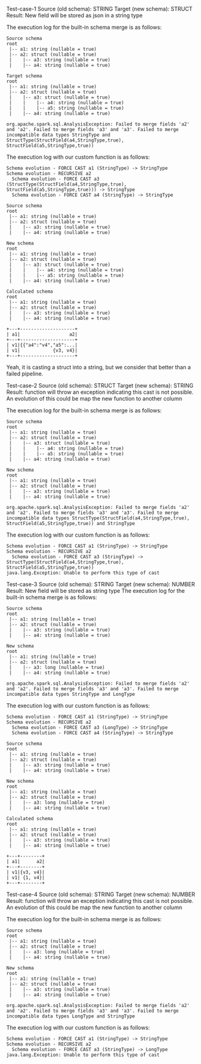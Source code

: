 Test-case-1
Source (old schema): STRING
Target (new schema): STRUCT
Result: New field will be stored as json in a string type

The execution log for the built-in schema merge is as follows:
```
Source schema
root
 |-- a1: string (nullable = true)
 |-- a2: struct (nullable = true)
 |    |-- a3: string (nullable = true)
 |    |-- a4: string (nullable = true)

Target schema
root
 |-- a1: string (nullable = true)
 |-- a2: struct (nullable = true)
 |    |-- a3: struct (nullable = true)
 |    |    |-- a4: string (nullable = true)
 |    |    |-- a5: string (nullable = true)
 |    |-- a4: string (nullable = true)

org.apache.spark.sql.AnalysisException: Failed to merge fields 'a2' and 'a2'. Failed to merge fields 'a3' and 'a3'. Failed to merge incompatible data types StringType and StructType(StructField(a4,StringType,true), StructField(a5,StringType,true))
```

The execution log with our custom function is as follows:
```
Schema evolution - FORCE CAST a1 (StringType) -> StringType
Schema evolution - RECURSIVE a2
  Schema evolution - FORCE CAST a3 (StructType(StructField(a4,StringType,true), StructField(a5,StringType,true))) -> StringType
  Schema evolution - FORCE CAST a4 (StringType) -> StringType
  
Source schema
root
 |-- a1: string (nullable = true)
 |-- a2: struct (nullable = true)
 |    |-- a3: string (nullable = true)
 |    |-- a4: string (nullable = true)

New schema
root
 |-- a1: string (nullable = true)
 |-- a2: struct (nullable = true)
 |    |-- a3: struct (nullable = true)
 |    |    |-- a4: string (nullable = true)
 |    |    |-- a5: string (nullable = true)
 |    |-- a4: string (nullable = true)

Calculated schema
root
 |-- a1: string (nullable = true)
 |-- a2: struct (nullable = true)
 |    |-- a3: string (nullable = true)
 |    |-- a4: string (nullable = true)

+---+--------------------+
| a1|                  a2|
+---+--------------------+
| v1|{{"a4":"v4","a5":...|
| v1|            {v3, v4}|
+---+--------------------+
```

Yeah, it is casting a struct into a string, but we consider that better than a failed pipeline.

Test-case-2
Source (old schema): STRUCT
Target (new schema): STRING
Result: function will throw an exception indicating this cast is not possible. An evolution of this could be map the new function to another column

The execution log for the built-in schema merge is as follows:
```
Source schema
root
 |-- a1: string (nullable = true)
 |-- a2: struct (nullable = true)
 |    |-- a3: struct (nullable = true)
 |    |    |-- a4: string (nullable = true)
 |    |    |-- a5: string (nullable = true)
 |    |-- a4: string (nullable = true)

New schema
root
 |-- a1: string (nullable = true)
 |-- a2: struct (nullable = true)
 |    |-- a3: string (nullable = true)
 |    |-- a4: string (nullable = true)

org.apache.spark.sql.AnalysisException: Failed to merge fields 'a2' and 'a2'. Failed to merge fields 'a3' and 'a3'. Failed to merge incompatible data types StructType(StructField(a4,StringType,true), StructField(a5,StringType,true)) and StringType
```

The execution log with our custom function is as follows:
```
Schema evolution - FORCE CAST a1 (StringType) -> StringType
Schema evolution - RECURSIVE a2
  Schema evolution - FORCE CAST a3 (StringType) -> StructType(StructField(a4,StringType,true), StructField(a5,StringType,true))
java.lang.Exception: Unable to perform this type of cast
```

Test-case-3
Source (old schema): STRING
Target (new schema): NUMBER
Result: New field will be stored as string type
The execution log for the built-in schema merge is as follows:
```
Source schema
root
 |-- a1: string (nullable = true)
 |-- a2: struct (nullable = true)
 |    |-- a3: string (nullable = true)
 |    |-- a4: string (nullable = true)

New schema
root
 |-- a1: string (nullable = true)
 |-- a2: struct (nullable = true)
 |    |-- a3: long (nullable = true)
 |    |-- a4: string (nullable = true)

org.apache.spark.sql.AnalysisException: Failed to merge fields 'a2' and 'a2'. Failed to merge fields 'a3' and 'a3'. Failed to merge incompatible data types StringType and LongType
```

The execution log with our custom function is as follows:
```
Schema evolution - FORCE CAST a1 (StringType) -> StringType
Schema evolution - RECURSIVE a2
  Schema evolution - FORCE CAST a3 (LongType) -> StringType
  Schema evolution - FORCE CAST a4 (StringType) -> StringType

Source schema
root
 |-- a1: string (nullable = true)
 |-- a2: struct (nullable = true)
 |    |-- a3: string (nullable = true)
 |    |-- a4: string (nullable = true)

New schema
root
 |-- a1: string (nullable = true)
 |-- a2: struct (nullable = true)
 |    |-- a3: long (nullable = true)
 |    |-- a4: string (nullable = true)

Calculated schema
root
 |-- a1: string (nullable = true)
 |-- a2: struct (nullable = true)
 |    |-- a3: string (nullable = true)
 |    |-- a4: string (nullable = true)

+---+--------+
| a1|      a2|
+---+--------+
| v1|{v3, v4}|
| v1| {1, v4}|
+---+--------+
```

Test-case-4
Source (old schema): STRING
Target (new schema): NUMBER
Result: function will throw an exception indicating this cast is not possible. An evolution of this could be map the new function to another column

The execution log for the built-in schema merge is as follows:
```
Source schema
root
 |-- a1: string (nullable = true)
 |-- a2: struct (nullable = true)
 |    |-- a3: long (nullable = true)
 |    |-- a4: string (nullable = true)

New schema
root
 |-- a1: string (nullable = true)
 |-- a2: struct (nullable = true)
 |    |-- a3: string (nullable = true)
 |    |-- a4: string (nullable = true)

org.apache.spark.sql.AnalysisException: Failed to merge fields 'a2' and 'a2'. Failed to merge fields 'a3' and 'a3'. Failed to merge incompatible data types LongType and StringType
```

The execution log with our custom function is as follows:
```
Schema evolution - FORCE CAST a1 (StringType) -> StringType
Schema evolution - RECURSIVE a2
  Schema evolution - FORCE CAST a3 (StringType) -> LongType
java.lang.Exception: Unable to perform this type of cast
```